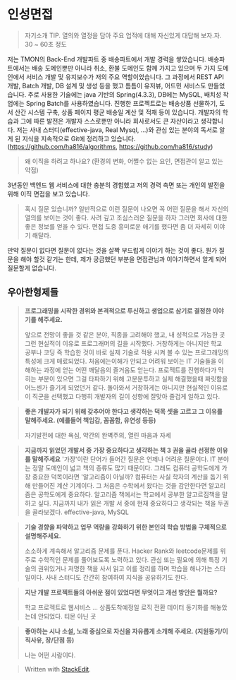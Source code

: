 # 인성면접

> 자기소개
> TIP. 열의와 열정을 담아 주요 업적에 대해 자신있게 대답해 보자.자. 30 ~ 60초 정도

저는 TMON의 Back-End 개발파트 중 배송파트에서 개발 경력을 쌓았습니다. 배송파트에서는 배송 도메인뿐만 아니라 취소, 환불 도메인도 함께 가지고 있으며 두 가지 도메인에서 서비스 개발 및 유지보수가 저의 주요 역할이었습니다. 그 과정에서 REST API 개발, Batch 개발, DB 설계 및 생성 등을 했고 틈틈이 유저뷰, 어드민 서비스도 만들었습니다.
주로 사용한 기술에는 java 기반의 Spring(4.3.3), DB에는 MySQL, 배치성 작업에는 Spring Batch를 사용하였습니다. 진행한 프로젝트로는 배송상품 선물하기, 도서 산간 시스템 구축, 상품 페이지 평균 배송일 계산 및 적재 등이 있습니다.
개발자의 학습과 그에 따른 발전은 개발자 스스로뿐만 아니라 회사로서도 큰 자산이라고 생각합니다. 저는 사내 스터디(effective-java, Real Mysql, ...)와 관심 있는 분야의 독서로 알게 된 지식을 지속적으로 Git에 정리하고 있습니다. (https://github.com/ha816/algorithms, https://github.com/ha816/study)


> 왜 이직을 하려고 하나요? (환경의 변화, 어쩔수 없는 요인, 면접관이 알고 있는 약점)

3년동안 백엔드 웹 서비스에 대한 충분히 경험했고 저의 경력 측면 또는 개인의 발전을 위해 이직 면접을 보고 있습니다.

> 혹시 질문 있습니까?
> 일반적으로 이런 질문이 나오면 꼭 어떤 질문을 해서 자신의 열의를 보이는 것이 좋다. 
> 사려 깊고 조심스러운 질문을 하자 그러면 회사에 대한 좋은 정보를 얻을 수 있다. 면접 도중 흥미로운 애기를 했다면 좀 더 자세히 이야기 해달라. 

만약 질문이 없다면 질문이 없다는 것을 살짝 부드럽게 이야기 하는 것이 좋다. 뭔가 질문을 해야 할것 같기는 한데, 제가 궁금했던 부분을 면접관님과 이야기하면서 알게 되어 질문할게 없습니다. 

## 우아한형제들 

>**프로그래밍을 시작한 경위와 본격적으로 투신하고 생업으로 삼기로 결정한 이야기를 해주세요.**
>
>앞으로 전망이 좋을 것 같은 분야, 직종을 고려해야 했고, 내 성적으로 가능한 곳 그런 현실적이 이유로 프로그래머의 길을 시작했다. 거창하게는 아니지만 학교 공부나 코딩 즉 학습한 것이 바로 실제 기술로 적용 시켜 볼 수 있는 프로그래밍의 특성에 크게 매료되었다. 처음에는이해가 안되고 어려워 보이는 IT 기술들을 이해하는 과정에 얻는 어떤 깨달음의 즐거움도 얻는다. 프로젝트를 진행하다가  막히는 부분이 있으면 그걸 타파하기 위해 고분분투하고 실제 해결했을때 짜릿함을 어느센가 즐기게 되었던거 같다. 돌아와서 거창하게는 아니지만 현실적인 이유로 이 직군을 선택했고 다행히 개발자의 길이 성향에 잘맞아 즐겁게 일하고 있다.

>**좋은 개발자가 되기 위해 갖추어야 한다고 생각하는 덕목 셋을 고르고 그 이유를 말해주세요. (예를들어 책임감, 꼼꼼함, 유연성 등등)**
>
>자기발전에 대한 욕심, 약간의 완벽주의, 열린 마음과 자세 

>**지금까지 읽었던 개발서 중 가장 중요하다고 생각하는 책 3 권을 골라 선정한 이유를 말해주세요**
>'가장'이란 단어가 들어간 질문은 언제나 어려운 질문이다. IT 분야는 정말 도메인이 넓고 책의 종류도 많기 때문이다. 그래도 컴퓨터 공학도에게 가장 중요한 덕목이라면 '알고리즘이 아닐까? 컴퓨터는 사실 학자의 계산을 돕기 위해 만들어진 계산 기계이다. 그 처음은 수학에서 왔다는 것을 감안한다면 알고리즘은 공학도에게 중요하다. 알고리즘 책에서는 학교에서 공부한 알고르짐책을 말하고 싶다. 
>지금까지 내가 읽은 개발 서 중에 현재 중요하다고 생각되는 책을 두권을 골라보겠다.
>effective-java, MySQL 
>

>**기술 경향을 파악하고 업무 역량을 강화하기 위한 본인의 학습 방법을 구체적으로 설명해주세요.**
>
>소소하게 계속해서 알고리즘 문제를 푼다. Hacker Rank와 leetcode문제를 위주로 수학적인 문제를 풀어보도록 노력하고 있다. 
>관심 또는 필요에 의해 특정 기술의 권위있거나 저명한 책을 사서 읽고 이를 정리를 하며 학습을 해나가는 스타일이다. 사내 스터디도 간간히 참여하여 지식을 공유하기도 한다.

>**지난 개발 프로젝트들의 아쉬운 점이 있었다면 무엇이고 개선 방안은 뭘까요?**
>
>학교 프로젝트로 웹서비스 ... 
>상품도착예정일 로직 전환
>데이터 동기화를 해놓았는데 안되었다. 
>티몬 아닌 곳 
>

>**좋아하는 시나 소설, 노래 중심으로 자신을 자유롭게 소개해 주세요. (지원동기/이직사유, 장/단점 등)**
>
>나는 어떤 사람이다. 

> Written with [StackEdit](https://stackedit.io/).
<!--stackedit_data:
eyJoaXN0b3J5IjpbMjEyMzE3Mzk0MSwzNDE3NTM4NTksMTM2NT
MzNzg0MywtMTI1MjAxNzk4MywtNTE4MDExMDgxLC0xNTcwNDEy
MDU1LDMyNjcyODIyOCwzMzYwODYzODQsMTkxODExNjI0MiwxMz
g4MDQzNzE4LC0yMTM0ODY0MDc0LC0xMTQwMDc2ODYzLDIxNDA3
NDM3MDUsMjAzMTM5NzQ2LC0yMDIxNzcwMzM3LC0xOTk0Njg1ND
UzLC01ODQxMzI4LC05NzA2NjA3NV19
-->